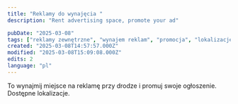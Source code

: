 ```yaml
---
title: "Reklamy do wynajęcia "
description: "Rent advertising space, promote your ad"

pubDate: "2025-03-08"
tags: ["reklamy zewnętrzne", "wynajem reklam", "promocja", "lokalizacje reklamowe"]
created: "2025-03-08T14:57:57.000Z"
modified: "2025-03-08T15:09:08.000Z"
edits: 2
language: "pl"
---
```


To wynajmij miejsce na reklamę przy drodze i promuj swoje ogłoszenie. Dostępne lokalizacje.